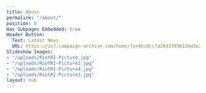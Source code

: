 ```yaml
---
title: About
permalink: "/about/"
position: 0
Has Subpages Embedded: true
Header Button:
  Text: Latest News
  URL: https://us7.campaign-archive.com/home/?u=9bc0ccfa28d3393612bd3e2a1&id=d90deaa8ed
Slideshow Images:
- "/uploads/RiotRI-Picture.jpg"
- "/uploads/RiotRI-Picture2.jpg"
- "/uploads/RiotRI-Picture4.jpg"
- "/uploads/RiotRI-Picture3.jpg"
layout: hub
---
```


